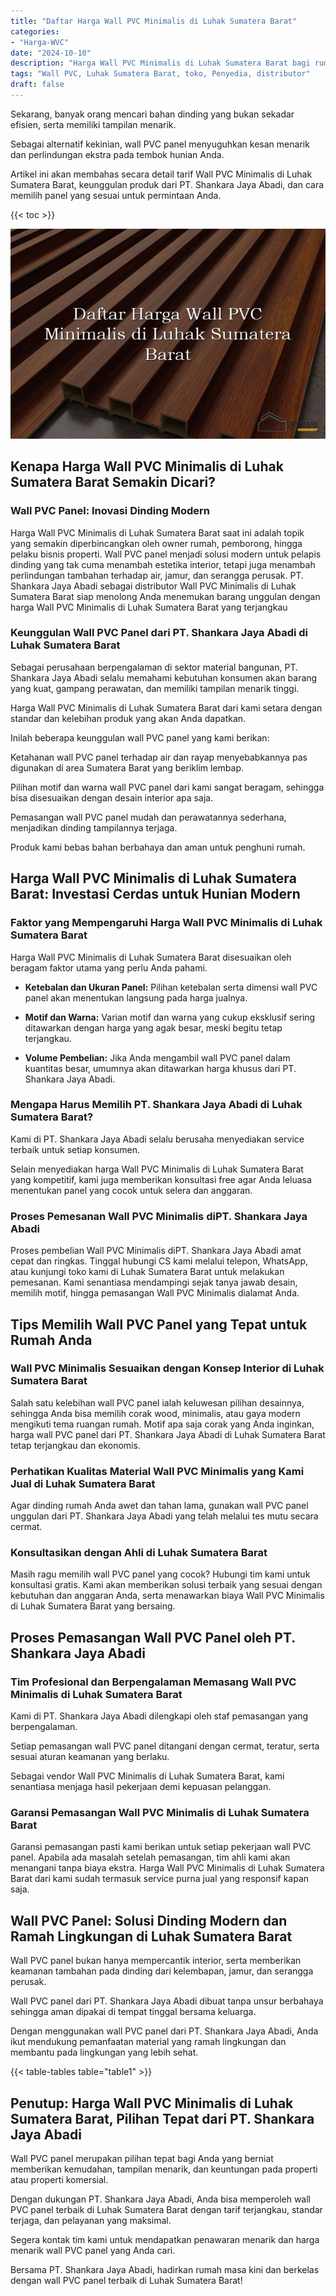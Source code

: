 ```yaml
---
title: "Daftar Harga Wall PVC Minimalis di Luhak Sumatera Barat"
categories: 
- "Harga-WVC"
date: "2024-10-10"
description: "Harga Wall PVC Minimalis di Luhak Sumatera Barat bagi rumah, office, dan toko. Produk berkualitas, beragam motif, variasi warna modern, dengan servis penempatan dikerjakan oleh tim berpengalaman dan kepastian resmi!|Jasa distribusi Wall PVC Minimalis di Luhak Sumatera Barat untuk kebutuhan rumah, kantor, maupun toko, dengan panel berkualitas dan penempatan oleh tim berpengalaman serta kepastian resmi.|Solusi Wall PVC Minimalis di Luhak Sumatera Barat yang terpercaya bagi tempat tinggal, office, dan toko, dengan produk terbaik dan instalasi dikerjakan oleh tim berpengalaman dan garansi resmi.|Penyediaan Wall PVC Minimalis di Luhak Sumatera Barat untuk hunian, kantor, dan ritel, beserta material berkualitas dan penempatan ditangani oleh teknisi berpengalaman, disertai dengan kepastian resmi.}"
tags: "Wall PVC, Luhak Sumatera Barat, toko, Penyedia, distributor"
draft: false
---
```


Sekarang, banyak orang mencari bahan dinding yang bukan sekadar efisien, serta memiliki tampilan menarik.

Sebagai alternatif kekinian, wall PVC panel menyuguhkan kesan menarik dan perlindungan ekstra pada tembok hunian Anda.

Artikel ini akan membahas secara detail tarif Wall PVC Minimalis di Luhak Sumatera Barat, keunggulan produk dari PT. Shankara Jaya Abadi, dan cara memilih panel yang sesuai untuk permintaan Anda.

{{< toc >}}

![Daftar Harga Wall PVC Minimalis di Luhak Sumatera Barat](/images/Harga-WVC/Daftar-Harga-Wall-PVC-Minimalis-di-Luhak-Sumatera-Barat.png)


## Kenapa Harga Wall PVC Minimalis di Luhak Sumatera Barat Semakin Dicari?

### Wall PVC Panel: Inovasi Dinding Modern

Harga Wall PVC Minimalis di Luhak Sumatera Barat saat ini adalah topik yang semakin diperbincangkan oleh owner rumah, pemborong, hingga pelaku bisnis properti. Wall PVC panel menjadi solusi modern untuk pelapis dinding yang tak cuma menambah estetika interior, tetapi juga menambah perlindungan tambahan terhadap air, jamur, dan serangga perusak. PT. Shankara Jaya Abadi sebagai distributor Wall PVC Minimalis di Luhak Sumatera Barat siap menolong Anda menemukan barang unggulan dengan harga Wall PVC Minimalis di Luhak Sumatera Barat yang terjangkau

### Keunggulan Wall PVC Panel dari PT. Shankara Jaya Abadi di Luhak Sumatera Barat

Sebagai perusahaan berpengalaman di sektor material bangunan, PT. Shankara Jaya Abadi selalu memahami kebutuhan konsumen akan barang yang kuat, gampang perawatan, dan memiliki tampilan menarik tinggi.

Harga Wall PVC Minimalis di Luhak Sumatera Barat dari kami setara dengan standar dan kelebihan produk yang akan Anda dapatkan.

Inilah beberapa keunggulan wall PVC panel yang kami berikan:

Ketahanan wall PVC panel terhadap air dan rayap menyebabkannya pas digunakan di area Sumatera Barat yang beriklim lembap.

Pilihan motif dan warna wall PVC panel dari kami sangat beragam, sehingga bisa disesuaikan dengan desain interior apa saja.

Pemasangan wall PVC panel mudah dan perawatannya sederhana, menjadikan dinding tampilannya terjaga.

Produk kami bebas bahan berbahaya dan aman untuk penghuni rumah.

## Harga Wall PVC Minimalis di Luhak Sumatera Barat: Investasi Cerdas untuk Hunian Modern

### Faktor yang Mempengaruhi Harga Wall PVC Minimalis di Luhak Sumatera Barat

Harga Wall PVC Minimalis di Luhak Sumatera Barat disesuaikan oleh beragam faktor utama yang perlu Anda pahami.

- **Ketebalan dan Ukuran Panel:** Pilihan ketebalan serta dimensi wall PVC panel akan menentukan langsung pada harga jualnya.

- **Motif dan Warna:** Varian motif dan warna yang cukup eksklusif sering ditawarkan dengan harga yang agak besar, meski begitu tetap terjangkau.

- **Volume Pembelian:** Jika Anda mengambil wall PVC panel dalam kuantitas besar, umumnya akan ditawarkan harga khusus dari PT. Shankara Jaya Abadi.

### Mengapa Harus Memilih PT. Shankara Jaya Abadi di Luhak Sumatera Barat?

Kami di PT. Shankara Jaya Abadi selalu berusaha menyediakan service terbaik untuk setiap konsumen.

Selain menyediakan harga Wall PVC Minimalis di Luhak Sumatera Barat yang kompetitif, kami juga memberikan konsultasi free agar Anda leluasa menentukan panel yang cocok untuk selera dan anggaran.

### Proses Pemesanan Wall PVC Minimalis diPT. Shankara Jaya Abadi

Proses pembelian Wall PVC Minimalis diPT. Shankara Jaya Abadi amat cepat dan ringkas. Tinggal hubungi CS kami melalui telepon, WhatsApp, atau kunjungi toko kami di Luhak Sumatera Barat untuk melakukan pemesanan. Kami senantiasa mendampingi sejak tanya jawab desain, memilih motif, hingga pemasangan Wall PVC Minimalis dialamat Anda.

## Tips Memilih Wall PVC Panel yang Tepat untuk Rumah Anda

### Wall PVC Minimalis Sesuaikan dengan Konsep Interior di Luhak Sumatera Barat

Salah satu kelebihan wall PVC panel ialah keluwesan pilihan desainnya, sehingga Anda bisa memilih corak wood, minimalis, atau gaya modern mengikuti tema ruangan rumah. Motif apa saja corak yang Anda inginkan, harga wall PVC panel dari PT. Shankara Jaya Abadi di Luhak Sumatera Barat tetap terjangkau dan ekonomis.

### Perhatikan Kualitas Material Wall PVC Minimalis yang Kami Jual di Luhak Sumatera Barat

Agar dinding rumah Anda awet dan tahan lama, gunakan wall PVC panel unggulan dari PT. Shankara Jaya Abadi yang telah melalui tes mutu secara cermat.

### Konsultasikan dengan Ahli di Luhak Sumatera Barat

Masih ragu memilih wall PVC panel yang cocok? Hubungi tim kami untuk konsultasi gratis. Kami akan memberikan solusi terbaik yang sesuai dengan kebutuhan dan anggaran Anda, serta menawarkan biaya Wall PVC Minimalis di Luhak Sumatera Barat yang bersaing.

## Proses Pemasangan Wall PVC Panel oleh PT. Shankara Jaya Abadi

### Tim Profesional dan Berpengalaman Memasang Wall PVC Minimalis di Luhak Sumatera Barat

Kami di PT. Shankara Jaya Abadi dilengkapi oleh staf pemasangan yang berpengalaman.

Setiap pemasangan wall PVC panel ditangani dengan cermat, teratur, serta sesuai aturan keamanan yang berlaku.

Sebagai vendor Wall PVC Minimalis di Luhak Sumatera Barat, kami senantiasa menjaga hasil pekerjaan demi kepuasan pelanggan.

### Garansi Pemasangan Wall PVC Minimalis di Luhak Sumatera Barat

Garansi pemasangan pasti kami berikan untuk setiap pekerjaan wall PVC panel. Apabila ada masalah setelah pemasangan, tim ahli kami akan menangani tanpa biaya ekstra. Harga Wall PVC Minimalis di Luhak Sumatera Barat dari kami sudah termasuk service purna jual yang responsif kapan saja.

## Wall PVC Panel: Solusi Dinding Modern dan Ramah Lingkungan di Luhak Sumatera Barat

Wall PVC panel bukan hanya mempercantik interior, serta memberikan keamanan tambahan pada dinding dari kelembapan, jamur, dan serangga perusak.

Wall PVC panel dari PT. Shankara Jaya Abadi dibuat tanpa unsur berbahaya sehingga aman dipakai di tempat tinggal bersama keluarga.

Dengan menggunakan wall PVC panel dari PT. Shankara Jaya Abadi, Anda ikut mendukung pemanfaatan material yang ramah lingkungan dan membantu pada lingkungan yang lebih sehat.

{{< table-tables table="table1" >}}

## Penutup: Harga Wall PVC Minimalis di Luhak Sumatera Barat, Pilihan Tepat dari PT. Shankara Jaya Abadi

Wall PVC panel merupakan pilihan tepat bagi Anda yang berniat memberikan kemudahan, tampilan menarik, dan keuntungan pada properti atau properti komersial.

Dengan dukungan PT. Shankara Jaya Abadi, Anda bisa memperoleh wall PVC panel terbaik di Luhak Sumatera Barat dengan tarif terjangkau, standar terjaga, dan pelayanan yang maksimal.

Segera kontak tim kami untuk mendapatkan penawaran menarik dan harga menarik wall PVC panel yang Anda cari.

Bersama PT. Shankara Jaya Abadi, hadirkan rumah masa kini dan berkelas dengan wall PVC panel terbaik di Luhak Sumatera Barat!